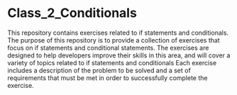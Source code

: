 # Class_2_Conditionals

This repository contains exercises related to if statements and conditionals.
The purpose of this repository is to provide a collection of exercises that focus on if statements and conditional statements. 
The exercises are designed to help developers improve their skills in this area, and will cover a variety of topics related to if statements and conditionals
Each exercise includes a description of the problem to be solved and a set of requirements that must be met in order to successfully complete the exercise.
